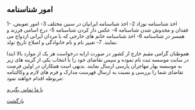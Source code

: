 ## امور شناسنامه
1- اخذ شناسنامه نوزاد
2- اخذ شناسنامه ایرانیان در سنین مختلف 
3- امور تعویض، فقدان و مخدوش شدن شناسنامه
4- عکس دار کردن شناسنامه 5- درج اسامی فرزند و همسر در شناسنامه
6- اخذ شناسنامه خانم های خارجی که با مردان ایرانی ازدواج می نمایند.
7- تغییر نام و نام خانوادگی و اصلاح تاریخ تولد.

هموطنان گرامی مقیم خارج از کشور در صورت ارایه درخواست هر یک از موارد بالا  ابتدا در سایت موسسه ثبت نام نموده و سپس تقاضای خود را با انتخاب یکی از گزینه های زیر به موسسه بهار مهاجران پارسی ارسال نمایند. بدیهی است همکاران در اولین فرصت تقاضای شما را بررسی و نسبت به ارسال فهرست مدارک و فرم های لازم و وکالتنامه مربوطه اقدام خواهند نمود:

[با ما تماس بگیرید](#sect5)

[بازگشت](.)